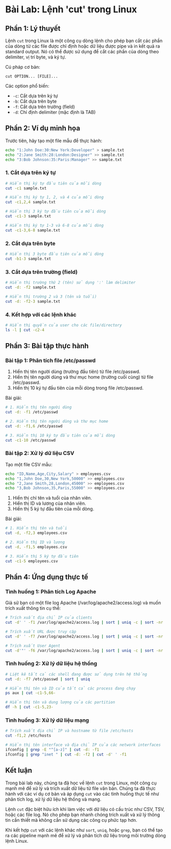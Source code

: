 # Bài Lab: Lệnh 'cut' trong Linux

## Phần 1: Lý thuyết

Lệnh `cut` trong Linux là một công cụ dòng lệnh cho phép bạn cắt các phần của dòng từ các file được chỉ định hoặc dữ liệu được pipe và in kết quả ra standard output. Nó có thể được sử dụng để cắt các phần của dòng theo delimiter, vị trí byte, và ký tự.

Cú pháp cơ bản:
```
cut OPTION... [FILE]...
```

Các option phổ biến:
- `-c`: Cắt dựa trên ký tự
- `-b`: Cắt dựa trên byte
- `-f`: Cắt dựa trên trường (field)
- `-d`: Chỉ định delimiter (mặc định là TAB)

## Phần 2: Ví dụ minh họa

Trước tiên, hãy tạo một file mẫu để thực hành:

```bash
echo "1:John Doe:30:New York:Developer" > sample.txt
echo "2:Jane Smith:28:London:Designer" >> sample.txt
echo "3:Bob Johnson:35:Paris:Manager" >> sample.txt
```

### 1. Cắt dựa trên ký tự

```bash
# Hiển thị ký tự đầu tiên của mỗi dòng
cut -c1 sample.txt

# Hiển thị ký tự 1, 2, và 4 của mỗi dòng
cut -c1,2,4 sample.txt

# Hiển thị 3 ký tự đầu tiên của mỗi dòng
cut -c1-3 sample.txt

# Hiển thị ký tự 1-3 và 6-8 của mỗi dòng
cut -c1-3,6-8 sample.txt
```

### 2. Cắt dựa trên byte

```bash
# Hiển thị 3 byte đầu tiên của mỗi dòng
cut -b1-3 sample.txt
```

### 3. Cắt dựa trên trường (field)

```bash
# Hiển thị trường thứ 2 (tên) sử dụng ':' làm delimiter
cut -d: -f2 sample.txt

# Hiển thị trường 2 và 3 (tên và tuổi)
cut -d: -f2-3 sample.txt
```

### 4. Kết hợp với các lệnh khác

```bash
# Hiển thị quyền của user cho các file/directory
ls -l | cut -c2-4
```

## Phần 3: Bài tập thực hành

### Bài tập 1: Phân tích file /etc/passwd

1. Hiển thị tên người dùng (trường đầu tiên) từ file /etc/passwd.
2. Hiển thị tên người dùng và thư mục home (trường cuối cùng) từ file /etc/passwd.
3. Hiển thị 10 ký tự đầu tiên của mỗi dòng trong file /etc/passwd.

Bài giải:

```bash
# 1. Hiển thị tên người dùng
cut -d: -f1 /etc/passwd

# 2. Hiển thị tên người dùng và thư mục home
cut -d: -f1,6 /etc/passwd

# 3. Hiển thị 10 ký tự đầu tiên của mỗi dòng
cut -c1-10 /etc/passwd
```

### Bài tập 2: Xử lý dữ liệu CSV

Tạo một file CSV mẫu:

```bash
echo "ID,Name,Age,City,Salary" > employees.csv
echo "1,John Doe,30,New York,50000" >> employees.csv
echo "2,Jane Smith,28,London,45000" >> employees.csv
echo "3,Bob Johnson,35,Paris,55000" >> employees.csv
```

1. Hiển thị chỉ tên và tuổi của nhân viên.
2. Hiển thị ID và lương của nhân viên.
3. Hiển thị 5 ký tự đầu tiên của mỗi dòng.

Bài giải:

```bash
# 1. Hiển thị tên và tuổi
cut -d, -f2,3 employees.csv

# 2. Hiển thị ID và lương
cut -d, -f1,5 employees.csv

# 3. Hiển thị 5 ký tự đầu tiên
cut -c1-5 employees.csv
```

## Phần 4: Ứng dụng thực tế

### Tình huống 1: Phân tích Log Apache

Giả sử bạn có một file log Apache (/var/log/apache2/access.log) và muốn trích xuất thông tin cụ thể:

```bash
# Trích xuất địa chỉ IP của clients
cut -d' ' -f1 /var/log/apache2/access.log | sort | uniq -c | sort -nr | head -10

# Trích xuất URL được truy cập
cut -d' ' -f7 /var/log/apache2/access.log | sort | uniq -c | sort -nr | head -10

# Trích xuất User Agent
cut -d'"' -f6 /var/log/apache2/access.log | sort | uniq -c | sort -nr | head -10
```

### Tình huống 2: Xử lý dữ liệu hệ thống

```bash
# Liệt kê tất cả các shell đang được sử dụng trên hệ thống
cut -d: -f7 /etc/passwd | sort | uniq

# Hiển thị tên và ID của tất cả các process đang chạy
ps aux | cut -c1-5,66-

# Hiển thị tên và dung lượng của các partition
df -h | cut -c1-5,23-
```

### Tình huống 3: Xử lý dữ liệu mạng

```bash
# Trích xuất địa chỉ IP và hostname từ file /etc/hosts
cut -f1,2 /etc/hosts

# Hiển thị tên interface và địa chỉ IP của các network interfaces
ifconfig | grep -E "^[a-z]" | cut -d: -f1
ifconfig | grep "inet " | cut -d: -f2 | cut -d' ' -f1
```

## Kết luận

Trong bài lab này, chúng ta đã học về lệnh `cut` trong Linux, một công cụ mạnh mẽ để xử lý và trích xuất dữ liệu từ file văn bản. Chúng ta đã thực hành với các ví dụ cơ bản và áp dụng `cut` vào các tình huống thực tế như phân tích log, xử lý dữ liệu hệ thống và mạng.

Lệnh `cut` đặc biệt hữu ích khi làm việc với dữ liệu có cấu trúc như CSV, TSV, hoặc các file log. Nó cho phép bạn nhanh chóng trích xuất và xử lý thông tin cần thiết mà không cần sử dụng các công cụ phức tạp hơn.

Khi kết hợp `cut` với các lệnh khác như `sort`, `uniq`, hoặc `grep`, bạn có thể tạo ra các pipeline mạnh mẽ để xử lý và phân tích dữ liệu trong môi trường dòng lệnh Linux.

